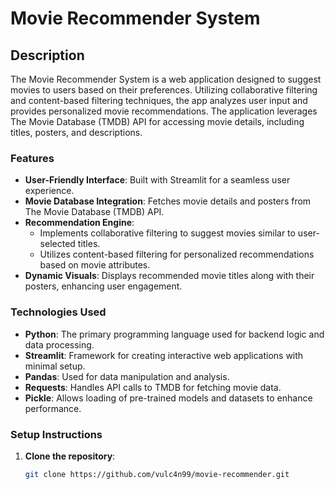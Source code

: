 # Movie Recommender System

## Description
The Movie Recommender System is a web application designed to suggest movies to users based on their preferences. Utilizing collaborative filtering and content-based filtering techniques, the app analyzes user input and provides personalized movie recommendations. The application leverages The Movie Database (TMDB) API for accessing movie details, including titles, posters, and descriptions.

### Features
- **User-Friendly Interface**: Built with Streamlit for a seamless user experience.
- **Movie Database Integration**: Fetches movie details and posters from The Movie Database (TMDB) API.
- **Recommendation Engine**: 
  - Implements collaborative filtering to suggest movies similar to user-selected titles.
  - Utilizes content-based filtering for personalized recommendations based on movie attributes.
- **Dynamic Visuals**: Displays recommended movie titles along with their posters, enhancing user engagement.

### Technologies Used
- **Python**: The primary programming language used for backend logic and data processing.
- **Streamlit**: Framework for creating interactive web applications with minimal setup.
- **Pandas**: Used for data manipulation and analysis.
- **Requests**: Handles API calls to TMDB for fetching movie data.
- **Pickle**: Allows loading of pre-trained models and datasets to enhance performance.

### Setup Instructions
1. **Clone the repository**:
   ```bash
   git clone https://github.com/vulc4n99/movie-recommender.git
